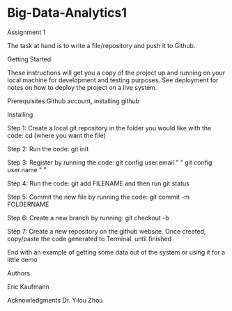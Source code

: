 # Big-Data-Analytics1
Assignment 1

The task at hand is to write a file/repository and push it to Github.

Getting Started

These instructions will get you a copy of the project up and running on your local machine for development and testing purposes. See deployment for notes on how to deploy the project on a live system.

Prerequisites
Github account, installing github

Installing

Step 1: Create a local git repository in the folder you would like with the code: cd (where you want the file)

Step 2: Run the code: git init

Step 3: Register by running the code: 
git config user.email "  "
git config user.name "  "

Step 4: Run the code: git add FILENAME and then run git status

Step 5: Commit the new file by running the code: git commit -m FOLDERNAME

Step 6: Create a new branch by running: git checkout -b <branch name>

Step 7: Create a new repository on the github website. Once created, copy/paste the code generated to Terminal.
until finished

End with an example of getting some data out of the system or using it for a little demo

Authors

Eric Kaufmann

Acknowledgments
Dr. Yilou Zhou
